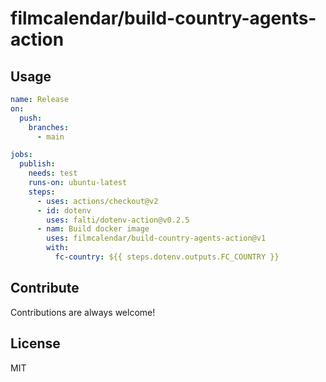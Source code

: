 # filmcalendar/build-country-agents-action

## Usage

```yaml
name: Release
on:
  push:
    branches:
      - main

jobs:
  publish:
    needs: test
    runs-on: ubuntu-latest
    steps:
      - uses: actions/checkout@v2
      - id: dotenv
        uses: falti/dotenv-action@v0.2.5
      - nam: Build docker image
        uses: filmcalendar/build-country-agents-action@v1
        with:
          fc-country: ${{ steps.dotenv.outputs.FC_COUNTRY }}
```

## Contribute

Contributions are always welcome!

## License

MIT
